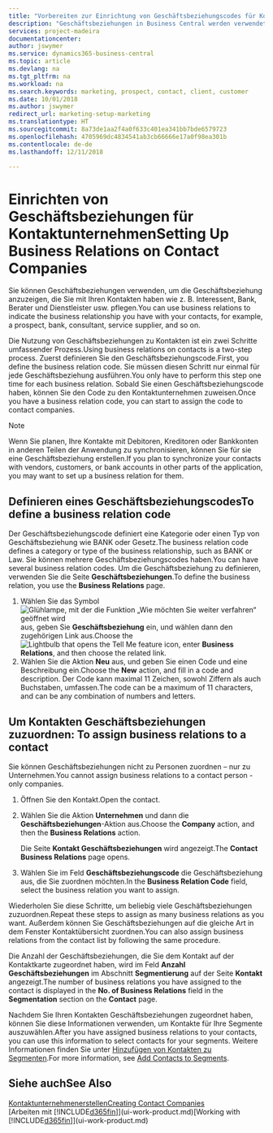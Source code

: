 ```yaml
---
title: "Vorbereiten zur Einrichtung von Geschäftsbeziehungscodes für Kontakte | Microsoft Docs"
description: "Geschäftsbeziehungen in Business Central werden verwendet, um das Marketing zu erleichtern und um die Geschäftsbeziehung anzuzeigen, die Sie mit Ihren Interessenten, Debitoren und Debitoren haben, wie z. B. Bank oder Dienstleister."
services: project-madeira
documentationcenter: 
author: jswymer
ms.service: dynamics365-business-central
ms.topic: article
ms.devlang: na
ms.tgt_pltfrm: na
ms.workload: na
ms.search.keywords: marketing, prospect, contact, client, customer
ms.date: 10/01/2018
ms.author: jswymer
redirect_url: marketing-setup-marketing
ms.translationtype: HT
ms.sourcegitcommit: 8a73de1aa2f4a0f633c401ea341bb7bde6579723
ms.openlocfilehash: 4705969dc4834541ab3cb66666e17a0f98ea301b
ms.contentlocale: de-de
ms.lasthandoff: 12/11/2018

---
```

# <a name="setting-up-business-relations-on-contact-companies"></a><span data-ttu-id="6540c-103">Einrichten von Geschäftsbeziehungen für Kontaktunternehmen</span><span class="sxs-lookup"><span data-stu-id="6540c-103">Setting Up Business Relations on Contact Companies</span></span>
<span data-ttu-id="6540c-104">Sie können Geschäftsbeziehungen verwenden, um die Geschäftsbeziehung anzuzeigen, die Sie mit Ihren Kontakten haben wie z. B. Interessent, Bank, Berater und Dienstleister usw. pflegen.</span><span class="sxs-lookup"><span data-stu-id="6540c-104">You can use business relations to indicate the business relationship you have with your contacts, for example, a prospect, bank, consultant, service supplier, and so on.</span></span>

<span data-ttu-id="6540c-105">Die Nutzung von Geschäftsbeziehungen zu Kontakten ist ein zwei Schritte umfassender Prozess.</span><span class="sxs-lookup"><span data-stu-id="6540c-105">Using business relations on contacts is a two-step process.</span></span> <span data-ttu-id="6540c-106">Zuerst definieren Sie den Geschäftsbeziehungscode.</span><span class="sxs-lookup"><span data-stu-id="6540c-106">First, you define the business relation code.</span></span> <span data-ttu-id="6540c-107">Sie müssen diesen Schritt nur einmal für jede Geschäftsbeziehung ausführen.</span><span class="sxs-lookup"><span data-stu-id="6540c-107">You only have to perform this step one time for each business relation.</span></span> <span data-ttu-id="6540c-108">Sobald Sie einen Geschäftsbeziehungscode haben, können Sie den Code zu den Kontaktunternehmen zuweisen.</span><span class="sxs-lookup"><span data-stu-id="6540c-108">Once you have a business relation code, you can start to assign the code to contact companies.</span></span>

> [!NOTE]  
>   <span data-ttu-id="6540c-109">Wenn Sie planen, Ihre Kontakte mit Debitoren, Kreditoren oder Bankkonten in anderen Teilen der Anwendung zu synchronisieren, können Sie für sie eine Geschäftsbeziehung erstellen.</span><span class="sxs-lookup"><span data-stu-id="6540c-109">If you plan to synchronize your contacts with vendors, customers, or bank accounts in other parts of the application, you may want to set up a business relation for them.</span></span>

## <a name="to-define-a-business-relation-code"></a><span data-ttu-id="6540c-110">Definieren eines Geschäftsbeziehungscodes</span><span class="sxs-lookup"><span data-stu-id="6540c-110">To define a business relation code</span></span>
<span data-ttu-id="6540c-111">Der Geschäftsbeziehungscode definiert eine Kategorie oder einen Typ von Geschäftsbeziehung wie BANK oder Gesetz.</span><span class="sxs-lookup"><span data-stu-id="6540c-111">The business relation code defines a category or type of the business relationship, such as BANK or Law.</span></span> <span data-ttu-id="6540c-112">Sie können mehrere Geschäftsbeziehungscodes haben.</span><span class="sxs-lookup"><span data-stu-id="6540c-112">You can have several business relation codes.</span></span> <span data-ttu-id="6540c-113">Um die Geschäftsbeziehung zu definieren, verwenden Sie die Seite **Geschäftsbeziehungen**.</span><span class="sxs-lookup"><span data-stu-id="6540c-113">To define the business relation, you use the **Business Relations** page.</span></span>

1. <span data-ttu-id="6540c-114">Wählen Sie das Symbol ![Glühlampe, mit der die Funktion „Wie möchten Sie weiter verfahren“ geöffnet wird](media/ui-search/search_small.png "Wie möchten Sie weiter verfahren?") aus, geben Sie **Geschäftsbeziehung** ein, und wählen dann den zugehörigen Link aus.</span><span class="sxs-lookup"><span data-stu-id="6540c-114">Choose the ![Lightbulb that opens the Tell Me feature](media/ui-search/search_small.png "Tell me what you want to do") icon, enter **Business Relations**, and then choose the related link.</span></span>
2. <span data-ttu-id="6540c-115">Wählen Sie die Aktion **Neu** aus, und geben Sie einen Code und eine Beschreibung ein.</span><span class="sxs-lookup"><span data-stu-id="6540c-115">Choose the **New** action, and fill in a code and description.</span></span> <span data-ttu-id="6540c-116">Der Code kann maximal 11 Zeichen, sowohl Ziffern als auch Buchstaben, umfassen.</span><span class="sxs-lookup"><span data-stu-id="6540c-116">The code can be a maximum of 11 characters, and can be any combination of numbers and letters.</span></span>

## <span data-ttu-id="6540c-117"><a name="AssignBusRelContact">Um Kontakten Geschäftsbeziehungen zuzuordnen:</a></span><span class="sxs-lookup"><span data-stu-id="6540c-117"><a name="AssignBusRelContact"></a> To assign business relations to a contact</span></span>
<span data-ttu-id="6540c-118">Sie können Geschäftsbeziehungen nicht zu Personen zuordnen – nur zu Unternehmen.</span><span class="sxs-lookup"><span data-stu-id="6540c-118">You cannot assign business relations to a contact person - only companies.</span></span>

1. <span data-ttu-id="6540c-119">Öffnen Sie den Kontakt.</span><span class="sxs-lookup"><span data-stu-id="6540c-119">Open the contact.</span></span>
2. <span data-ttu-id="6540c-120">Wählen Sie die Aktion **Unternehmen** und dann die **Geschäftsbeziehungen**-Aktion aus.</span><span class="sxs-lookup"><span data-stu-id="6540c-120">Choose the **Company** action, and then the **Business Relations** action.</span></span>

    <span data-ttu-id="6540c-121">Die Seite **Kontakt Geschäftsbeziehungen** wird angezeigt.</span><span class="sxs-lookup"><span data-stu-id="6540c-121">The **Contact Business Relations** page opens.</span></span>
3. <span data-ttu-id="6540c-122">Wählen Sie im Feld **Geschäftsbeziehungscode** die Geschäftsbeziehung aus, die Sie zuordnen möchten.</span><span class="sxs-lookup"><span data-stu-id="6540c-122">In the **Business Relation Code** field, select the business relation you want to assign.</span></span>

<span data-ttu-id="6540c-123">Wiederholen Sie diese Schritte, um beliebig viele Geschäftsbeziehungen zuzuordnen.</span><span class="sxs-lookup"><span data-stu-id="6540c-123">Repeat these steps to assign as many business relations as you want.</span></span> <span data-ttu-id="6540c-124">Außerdem können Sie Geschäftsbeziehungen auf die gleiche Art in dem Fenster Kontaktübersicht zuordnen.</span><span class="sxs-lookup"><span data-stu-id="6540c-124">You can also assign business relations from the contact list by following the same procedure.</span></span>

<span data-ttu-id="6540c-125">Die Anzahl der Geschäftsbeziehungen, die Sie dem Kontakt auf der Kontaktkarte zugeordnet haben, wird im Feld **Anzahl Geschäftsbeziehungen** im Abschnitt **Segmentierung** auf der Seite **Kontakt** angezeigt.</span><span class="sxs-lookup"><span data-stu-id="6540c-125">The number of business relations you have assigned to the contact is displayed in the **No. of Business Relations** field in the **Segmentation** section on the **Contact** page.</span></span>

<span data-ttu-id="6540c-126">Nachdem Sie Ihren Kontakten Geschäftsbeziehungen zugeordnet haben, können Sie diese Informationen verwenden, um Kontakte für Ihre Segmente auszuwählen.</span><span class="sxs-lookup"><span data-stu-id="6540c-126">After you have assigned business relations to your contacts, you can use this information to select contacts for your segments.</span></span> <span data-ttu-id="6540c-127">Weitere Informationen finden Sie unter [Hinzufügen von Kontakten zu Segmenten](marketing-add-contact-segment.md).</span><span class="sxs-lookup"><span data-stu-id="6540c-127">For more information, see [Add Contacts to Segments](marketing-add-contact-segment.md).</span></span>

## <a name="see-also"></a><span data-ttu-id="6540c-128">Siehe auch</span><span class="sxs-lookup"><span data-stu-id="6540c-128">See Also</span></span>
[<span data-ttu-id="6540c-129">Kontaktunternehmenerstellen</span><span class="sxs-lookup"><span data-stu-id="6540c-129">Creating Contact Companies</span></span>](marketing-create-contact-companies.md)  
<span data-ttu-id="6540c-130">[Arbeiten mit [!INCLUDE[d365fin](includes/d365fin_md.md)]](ui-work-product.md)</span><span class="sxs-lookup"><span data-stu-id="6540c-130">[Working with [!INCLUDE[d365fin](includes/d365fin_md.md)]](ui-work-product.md)</span></span>

